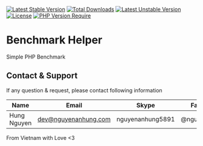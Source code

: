 [![Latest Stable Version](http://poser.pugx.org/nguyenanhung/benchmark/v)](https://packagist.org/packages/nguyenanhung/benchmark) [![Total Downloads](http://poser.pugx.org/nguyenanhung/benchmark/downloads)](https://packagist.org/packages/nguyenanhung/benchmark) [![Latest Unstable Version](http://poser.pugx.org/nguyenanhung/benchmark/v/unstable)](https://packagist.org/packages/nguyenanhung/benchmark) [![License](http://poser.pugx.org/nguyenanhung/benchmark/license)](https://packagist.org/packages/nguyenanhung/benchmark) [![PHP Version Require](http://poser.pugx.org/nguyenanhung/benchmark/require/php)](https://packagist.org/packages/nguyenanhung/benchmark)

# Benchmark Helper

Simple PHP Benchmark

## Contact & Support

If any question & request, please contact following information

| Name        | Email                | Skype            | Facebook      |
| ----------- | -------------------- | ---------------- | ------------- |
| Hung Nguyen | dev@nguyenanhung.com | nguyenanhung5891 | @nguyenanhung |

From Vietnam with Love <3
